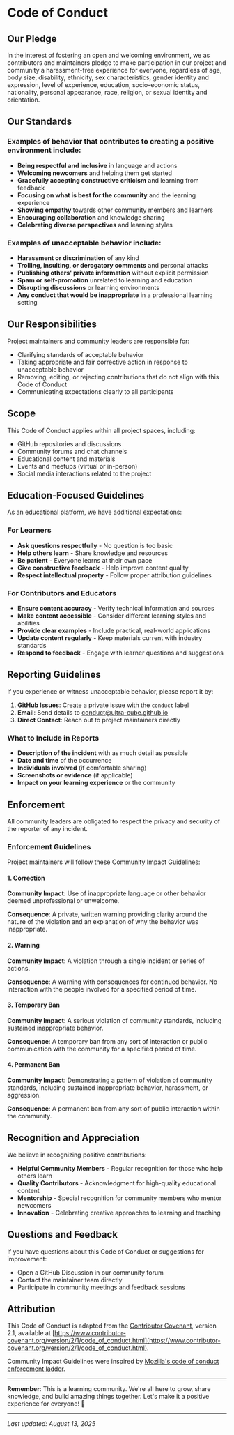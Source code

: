 # Code of Conduct

## Our Pledge

In the interest of fostering an open and welcoming environment, we as contributors and maintainers pledge to make participation in our project and community a harassment-free experience for everyone, regardless of age, body size, disability, ethnicity, sex characteristics, gender identity and expression, level of experience, education, socio-economic status, nationality, personal appearance, race, religion, or sexual identity and orientation.

## Our Standards

### Examples of behavior that contributes to creating a positive environment include:

* **Being respectful and inclusive** in language and actions
* **Welcoming newcomers** and helping them get started
* **Gracefully accepting constructive criticism** and learning from feedback
* **Focusing on what is best for the community** and the learning experience
* **Showing empathy** towards other community members and learners
* **Encouraging collaboration** and knowledge sharing
* **Celebrating diverse perspectives** and learning styles

### Examples of unacceptable behavior include:

* **Harassment or discrimination** of any kind
* **Trolling, insulting, or derogatory comments** and personal attacks
* **Publishing others' private information** without explicit permission
* **Spam or self-promotion** unrelated to learning and education
* **Disrupting discussions** or learning environments
* **Any conduct that would be inappropriate** in a professional learning setting

## Our Responsibilities

Project maintainers and community leaders are responsible for:

- Clarifying standards of acceptable behavior
- Taking appropriate and fair corrective action in response to unacceptable behavior
- Removing, editing, or rejecting contributions that do not align with this Code of Conduct
- Communicating expectations clearly to all participants

## Scope

This Code of Conduct applies within all project spaces, including:

- GitHub repositories and discussions
- Community forums and chat channels
- Educational content and materials
- Events and meetups (virtual or in-person)
- Social media interactions related to the project

## Education-Focused Guidelines

As an educational platform, we have additional expectations:

### For Learners
- **Ask questions respectfully** - No question is too basic
- **Help others learn** - Share knowledge and resources
- **Be patient** - Everyone learns at their own pace
- **Give constructive feedback** - Help improve content quality
- **Respect intellectual property** - Follow proper attribution guidelines

### For Contributors and Educators
- **Ensure content accuracy** - Verify technical information and sources
- **Make content accessible** - Consider different learning styles and abilities
- **Provide clear examples** - Include practical, real-world applications
- **Update content regularly** - Keep materials current with industry standards
- **Respond to feedback** - Engage with learner questions and suggestions

## Reporting Guidelines

If you experience or witness unacceptable behavior, please report it by:

1. **GitHub Issues**: Create a private issue with the `conduct` label
2. **Email**: Send details to [conduct@ultra-cube.github.io](mailto:conduct@ultra-cube.github.io)
3. **Direct Contact**: Reach out to project maintainers directly

### What to Include in Reports

- **Description of the incident** with as much detail as possible
- **Date and time** of the occurrence
- **Individuals involved** (if comfortable sharing)
- **Screenshots or evidence** (if applicable)
- **Impact on your learning experience** or the community

## Enforcement

All community leaders are obligated to respect the privacy and security of the reporter of any incident.

### Enforcement Guidelines

Project maintainers will follow these Community Impact Guidelines:

#### 1. Correction
**Community Impact**: Use of inappropriate language or other behavior deemed unprofessional or unwelcome.

**Consequence**: A private, written warning providing clarity around the nature of the violation and an explanation of why the behavior was inappropriate.

#### 2. Warning
**Community Impact**: A violation through a single incident or series of actions.

**Consequence**: A warning with consequences for continued behavior. No interaction with the people involved for a specified period of time.

#### 3. Temporary Ban
**Community Impact**: A serious violation of community standards, including sustained inappropriate behavior.

**Consequence**: A temporary ban from any sort of interaction or public communication with the community for a specified period of time.

#### 4. Permanent Ban
**Community Impact**: Demonstrating a pattern of violation of community standards, including sustained inappropriate behavior, harassment, or aggression.

**Consequence**: A permanent ban from any sort of public interaction within the community.

## Recognition and Appreciation

We believe in recognizing positive contributions:

- **Helpful Community Members** - Regular recognition for those who help others learn
- **Quality Contributors** - Acknowledgment for high-quality educational content
- **Mentorship** - Special recognition for community members who mentor newcomers
- **Innovation** - Celebrating creative approaches to learning and teaching

## Questions and Feedback

If you have questions about this Code of Conduct or suggestions for improvement:

- Open a GitHub Discussion in our community forum
- Contact the maintainer team directly
- Participate in community meetings and feedback sessions

## Attribution

This Code of Conduct is adapted from the [Contributor Covenant](https://www.contributor-covenant.org), version 2.1, available at [https://www.contributor-covenant.org/version/2/1/code_of_conduct.html](https://www.contributor-covenant.org/version/2/1/code_of_conduct.html).

Community Impact Guidelines were inspired by [Mozilla's code of conduct enforcement ladder](https://github.com/mozilla/diversity).

---

**Remember**: This is a learning community. We're all here to grow, share knowledge, and build amazing things together. Let's make it a positive experience for everyone! 🚀

---

*Last updated: August 13, 2025*
